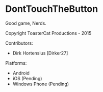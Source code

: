 # DontTouchTheButton
Good game, Nerds.

Copyright ToasterCat Productions - 2015

Contributors:
* Dirk Hortensius [Dirker27]

Platforms:
* Android
* iOS (Pending)
* Windows Phone (Pending)

